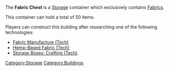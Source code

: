 The **Fabric Chest** is a [Storage](Storage.md "wikilink") container which
exclusively contains [Fabrics](Fabrics.md "wikilink").

This container can hold a total of 50 items.

Players can construct this building after researching one of the
following technologies:

- [Fabric Manufacture (Tech)](Fabric_Manufacture_(Tech).md "wikilink")
- [Hemp-Based Fabric (Tech)](Hemp-Based_Fabric_(Tech).md "wikilink")
- [Storage Boxes: Crafting
  (Tech)](Storage_Boxes:_Crafting_(Tech) "wikilink").

[Category:Storage](Category:Storage "wikilink")
[Category:Buildings](Category:Buildings "wikilink")